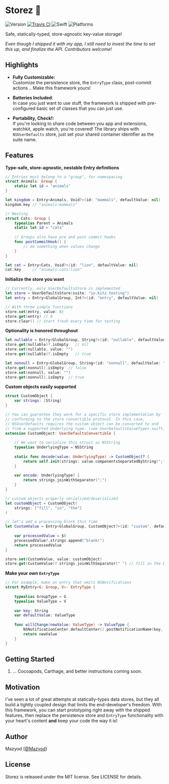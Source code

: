 
# Storez :floppy_disk:

![Version](https://img.shields.io/badge/version-prerelease-orange.svg)
[![Travis CI](https://travis-ci.org/SwiftKitz/Storez.svg?branch=master)](https://travis-ci.org/SwiftKitz/Storez)
![Swift](https://img.shields.io/badge/swift-2.1-blue.svg)
![Platforms](https://img.shields.io/badge/platform-ios%20%7C%20osx%20%7C%20watchos%20%7C%20tvos-lightgrey.svg)

Safe, statically-typed, store-agnostic key-value storage!

_Even though I shipped it with my app, I still need to invest the time to set this up, and finalize the API. Contributors welcome!_

## Highlights

+ __Fully Customizable:__<br />
Customize the persistence store, the `EntryType` class, post-commit actions .. Make this framework yours!

+ __Batteries Included__:<br />
In case you just want to use stuff, the framework is shipped with pre-configured basic set of classes that you can just use.

+ __Portability, Check!:__<br />
If you're looking to share code between you app and extensions, watchkit, apple watch, you're covered! The library ships with `NSUserDefaults` store, just set your shared container identifier as the suite name.

## Features

__Type-safe, store-agnostic, nestable Entry definitions__

```swift
// Entries must belong to a "group", for namespacing
struct Animals: Group {
    static let id = "animals"
}

let kingdom = Entry<Animals, Void?>(id: "mammals", defaultValue: nil)
kingdom.key // "animals:mammals"

// Nesting
struct Cats: Group {
    typealias Parent = Animals
    static let id = "cats"
    
    // Groups also have pre and post commit hooks
    func postCommitHook() {
        // do something when values change
    }
}

let cat = Entry<Cats, Void?>(id: "lion", defaultValue: nil)
cat.key     // "animals:cats:lion"
```

__Initialize the store you want__

```swift
// Currently, only UserDefaultsStore is implemented
let store = UserDefaultsStore(suite: "io.kitz.testing")
let entry = Entry<GlobalGroup, Int?>(id: "entry", defaultValue: nil)

// With three simple functions
store.set(entry, value: 8)
store.get(entry) // 8
store.clear() // Start fresh every time for testing
```

__Optionality is honored throughout__

```swift
let nullable = Entry<GlobalGroup, String?>(id: "nullable", defaultValue: nil)
store.get(nullable)?.isEmpty   // nil
store.set(nullable, value: "")
store.get(nullable)?.isEmpty   // true

let nonnull = Entry<GlobalGroup, String>(id: "nonnull", defaultValue: "!")
store.get(nonnull).isEmpty  // false
store.set(nonnull, value: "")
store.get(nonnull).isEmpty  // true
```

__Custom objects easily supported__

```swift
struct CustomObject {
    var strings: [String]
}

// You can guarentee they work for a specific store implementation by
// conforming to the store convertible protocol. In this case,
// NSUserDefaults requires the custom object can be converted to and 
// from a supported Underlying type. (see UserDefaultsValueTypes.swift)
extension CustomObject: UserDefaultsConvertible {
    
    // We want to serialize this struct as NSString
    typealias UnderlyingType = NSString
    
    static func decode(value: UnderlyingType) -> CustomObject? {
        return self.init(strings: value.componentsSeparatedByString(";"))
    }
    
    var encode: UnderlyingType? {
        return strings.joinWithSeparator(";")
    }
}

// custom objects properly serialized/deserialized
let customObject = CustomObject(
    strings: ["fill", "in", "the"]
)

// let's add a processing block this time
let CustomValue = Entry<GlobalGroup, CustomObject?>(id: "custom", defaultValue: nil) {
    
    var processedValue = $0
    processedValue?.strings.append("blank!")
    return processedValue
}

store.set(CustomValue, value: customObject)
store.get(CustomValue)?.strings.joinWithSeparator(" ") // fill in the blank!
```

__Make your own `EntryType`__

```swift
// For example, make an entry that emits NSNotifications
struct MyEntry<G: Group, V>: EntryType {
    
    typealias GroupType = G
    typealias ValueType = V
    
    var key: String
    var defaultValue: ValueType
    
    func willChange(newValue: ValueType) -> ValueType {
        NSNotificationCenter.defaultCenter().postNotificationName(key, object: nil)
        return newValue
    }
}
```

## Getting Started

1. ... Cocoapods, Carthage, and better instructions coming soon.

## Motivation

I've seen a lot of great attempts at statically-types data stores, but they all build a tightly coupled design that limits the end-developer's freedom. With this framework, you can start prototyping right away with the shipped features, then replace the persistence store and `EntryType` functionality with your heart's content __and__ keep your code the way it is!

## Author

Mazyod ([@Mazyod](http://twitter.com/mazyod))

## License

Storez is released under the MIT license. See LICENSE for details.

